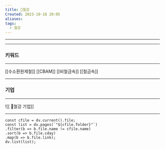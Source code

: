 ```yaml
---
title: 🔩철강
Created: 2023-10-18 20:05
aliases: 
tags:
  - 철강
---
```

***


***
### 키워드
***
[[수소환원제철]]
[[CBAM]]
[[비철금속]]
[[철금속]]

***
### 기업
***
![[ 🔩철강 기업]]

***

```dataviewjs
const cfile = dv.current().file;
const list = dv.pages(`"${cfile.folder}"`)
.filter(b => b.file.name != cfile.name)
.sort(b => b.file.cday)
.map(b => b.file.link);
dv.list(list);
```